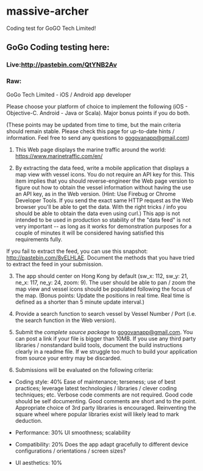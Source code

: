 massive-archer
==============

Coding test for GoGO Tech Limited!

## GoGo Coding testing here:

### Live:http://pastebin.com/QtYNB2Av

### Raw:

GoGo Tech Limited - iOS / Android app developer
 
Please choose your platform of choice to implement the following (iOS - Objective-C. Android - Java or Scala). Major bonus points if you do both.
 
(These points may be updated from time to time, but the main criteria should remain stable. Please check this page for up-to-date hints / information. Feel free to send any questions to gogovanapp@gmail.com)
 
1. This Web page displays the marine traffic around the world: https://www.marinetraffic.com/en/
 
2. By extracting the data feed, write a mobile application that displays a map view with vessel icons. You do not require an API key for this. This item implies that you should reverse-engineer the Web page version to figure out how to obtain the vessel information without having the use an API key, as in the Web version. (Hint: Use Firebug or Chrome Developer Tools. If you send the exact same HTTP request as the Web browser you'll be able to get the data. With the right tricks / info you should be able to obtain the data even using curl.) This app is not intended to be used in production so stability of the "data feed" is not very important -- as long as it works for demonstration purposes for a couple of minutes it will be considered having satisfied this requirements fully.
 
If you fail to extract the feed, you can use this snapshot: http://pastebin.com/8vELHLAE. Document the methods that you have tried to extract the feed in your submission.
 
3. The app should center on Hong Kong by default (sw_x: 112, sw_y: 21, ne_x: 117, ne_y: 24, zoom: 9). The user should be able to pan / zoom the map view and vessel icons should be populated following the focus of the map. (Bonus points: Update the positions in real time. Real time is defined as a shorter than 5 minute update interval.)
 
4. Provide a search function to search vessel by Vessel Number / Port (i.e. the search function in the Web version).
 
5. Submit the _complete source package_ to gogovanapp@gmail.com. You can post a link if your file is bigger than 10MB. If you use any third party libraries / nonstandard build tools, document the build instructions clearly in a readme file. If we struggle too much to build your application from source your entry may be discarded.
 
6. Submissions will be evaluated on the following criteria:
 
- Coding style: 40% Ease of maintenance; terseness; use of best practices; leverage latest technologies / libraries / clever coding techniques; etc. Verbose code comments are not required. Good code should be self documenting. Good comments are short and to the point. Appropriate choice of 3rd party libraries is encouraged. Reinventing the square wheel where popular libraries exist will likely lead to mark deduction.
 
- Performance: 30% UI smoothness; scalability
 
- Compatibility: 20% Does the app adapt gracefully to different device configurations / orientations / screen sizes?
 
- UI aesthetics: 10%
